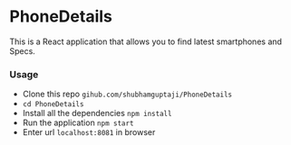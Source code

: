# PhoneDetails

This is a React application that allows you to find latest smartphones and Specs.

### Usage

- Clone this repo `gihub.com/shubhamguptaji/PhoneDetails`
- `cd PhoneDetails`
- Install all the dependencies `npm install`
- Run the application `npm start`
- Enter url `localhost:8081` in browser 
